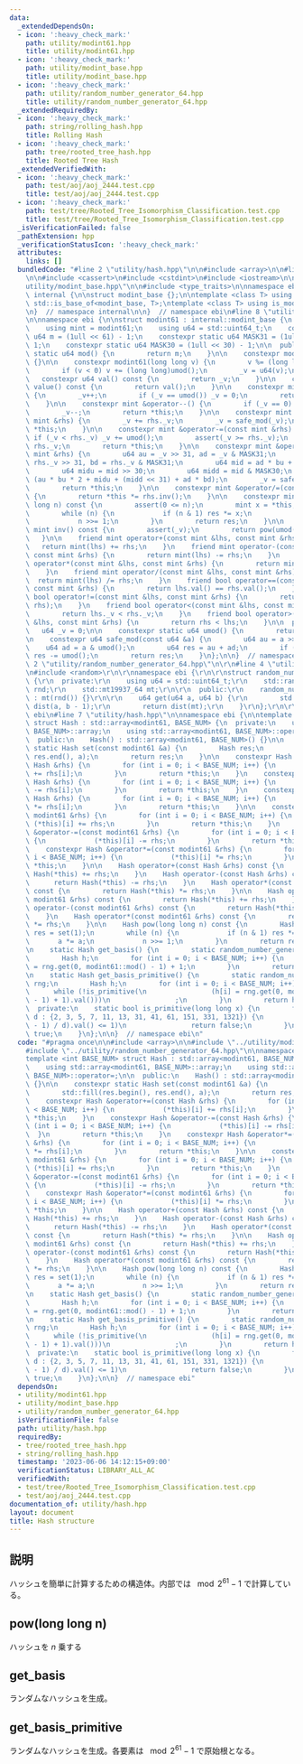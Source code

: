 ```yaml
---
data:
  _extendedDependsOn:
  - icon: ':heavy_check_mark:'
    path: utility/modint61.hpp
    title: utility/modint61.hpp
  - icon: ':heavy_check_mark:'
    path: utility/modint_base.hpp
    title: utility/modint_base.hpp
  - icon: ':heavy_check_mark:'
    path: utility/random_number_generator_64.hpp
    title: utility/random_number_generator_64.hpp
  _extendedRequiredBy:
  - icon: ':heavy_check_mark:'
    path: string/rolling_hash.hpp
    title: Rolling Hash
  - icon: ':heavy_check_mark:'
    path: tree/rooted_tree_hash.hpp
    title: Rooted Tree Hash
  _extendedVerifiedWith:
  - icon: ':heavy_check_mark:'
    path: test/aoj/aoj_2444.test.cpp
    title: test/aoj/aoj_2444.test.cpp
  - icon: ':heavy_check_mark:'
    path: test/tree/Rooted_Tree_Isomorphism_Classification.test.cpp
    title: test/tree/Rooted_Tree_Isomorphism_Classification.test.cpp
  _isVerificationFailed: false
  _pathExtension: hpp
  _verificationStatusIcon: ':heavy_check_mark:'
  attributes:
    links: []
  bundledCode: "#line 2 \"utility/hash.hpp\"\n\n#include <array>\n\n#line 2 \"utility/modint61.hpp\"\
    \n\n#include <cassert>\n#include <cstdint>\n#include <iostream>\n\n#line 2 \"\
    utility/modint_base.hpp\"\n\n#include <type_traits>\n\nnamespace ebi {\n\nnamespace\
    \ internal {\n\nstruct modint_base {};\n\ntemplate <class T> using is_modint =\
    \ std::is_base_of<modint_base, T>;\ntemplate <class T> using is_modint_t = std::enable_if_t<is_modint<T>::value>;\n\
    \n}  // namespace internal\n\n}  // namespace ebi\n#line 8 \"utility/modint61.hpp\"\
    \n\nnamespace ebi {\n\nstruct modint61 : internal::modint_base {\n  private:\n\
    \    using mint = modint61;\n    using u64 = std::uint64_t;\n    constexpr static\
    \ u64 m = (1ull << 61) - 1;\n    constexpr static u64 MASK31 = (1ull << 31) -\
    \ 1;\n    constexpr static u64 MASK30 = (1ull << 30) - 1;\n\n  public:\n    constexpr\
    \ static u64 mod() {\n        return m;\n    }\n\n    constexpr modint61() : _v(0)\
    \ {}\n\n    constexpr modint61(long long v) {\n        v %= (long long)umod();\n\
    \        if (v < 0) v += (long long)umod();\n        _v = u64(v);\n    }\n\n \
    \   constexpr u64 val() const {\n        return _v;\n    }\n\n    constexpr u64\
    \ value() const {\n        return val();\n    }\n\n    constexpr mint &operator++()\
    \ {\n        _v++;\n        if (_v == umod()) _v = 0;\n        return *this;\n\
    \    }\n\n    constexpr mint &operator--() {\n        if (_v == 0) _v = umod();\n\
    \        _v--;\n        return *this;\n    }\n\n    constexpr mint &operator+=(const\
    \ mint &rhs) {\n        _v += rhs._v;\n        _v = safe_mod(_v);\n        return\
    \ *this;\n    }\n\n    constexpr mint &operator-=(const mint &rhs) {\n       \
    \ if (_v < rhs._v) _v += umod();\n        assert(_v >= rhs._v);\n        _v -=\
    \ rhs._v;\n        return *this;\n    }\n\n    constexpr mint &operator*=(const\
    \ mint &rhs) {\n        u64 au = _v >> 31, ad = _v & MASK31;\n        u64 bu =\
    \ rhs._v >> 31, bd = rhs._v & MASK31;\n        u64 mid = ad * bu + au * bd;\n\
    \        u64 midu = mid >> 30;\n        u64 midd = mid & MASK30;\n        _v =\
    \ (au * bu * 2 + midu + (midd << 31) + ad * bd);\n        _v = safe_mod(_v);\n\
    \        return *this;\n    }\n\n    constexpr mint &operator/=(const mint &rhs)\
    \ {\n        return *this *= rhs.inv();\n    }\n\n    constexpr mint pow(long\
    \ long n) const {\n        assert(0 <= n);\n        mint x = *this, res = 1;\n\
    \        while (n) {\n            if (n & 1) res *= x;\n            x *= x;\n\
    \            n >>= 1;\n        }\n        return res;\n    }\n\n    constexpr\
    \ mint inv() const {\n        assert(_v);\n        return pow(umod() - 2);\n \
    \   }\n\n    friend mint operator+(const mint &lhs, const mint &rhs) {\n     \
    \   return mint(lhs) += rhs;\n    }\n    friend mint operator-(const mint &lhs,\
    \ const mint &rhs) {\n        return mint(lhs) -= rhs;\n    }\n    friend mint\
    \ operator*(const mint &lhs, const mint &rhs) {\n        return mint(lhs) *= rhs;\n\
    \    }\n    friend mint operator/(const mint &lhs, const mint &rhs) {\n      \
    \  return mint(lhs) /= rhs;\n    }\n    friend bool operator==(const mint &lhs,\
    \ const mint &rhs) {\n        return lhs.val() == rhs.val();\n    }\n    friend\
    \ bool operator!=(const mint &lhs, const mint &rhs) {\n        return !(lhs ==\
    \ rhs);\n    }\n    friend bool operator<(const mint &lhs, const mint &rhs) {\n\
    \        return lhs._v < rhs._v;\n    }\n    friend bool operator>(const mint\
    \ &lhs, const mint &rhs) {\n        return rhs < lhs;\n    }\n\n  private:\n \
    \   u64 _v = 0;\n\n    constexpr static u64 umod() {\n        return m;\n    }\n\
    \n    constexpr u64 safe_mod(const u64 &a) {\n        u64 au = a >> 61;\n    \
    \    u64 ad = a & umod();\n        u64 res = au + ad;\n        if (res >= umod())\
    \ res -= umod();\n        return res;\n    }\n};\n\n}  // namespace ebi\n#line\
    \ 2 \"utility/random_number_generator_64.hpp\"\n\r\n#line 4 \"utility/random_number_generator_64.hpp\"\
    \n#include <random>\r\n\r\nnamespace ebi {\r\n\r\nstruct random_number_generator_64\
    \ {\r\n  private:\r\n    using u64 = std::uint64_t;\r\n    std::random_device\
    \ rnd;\r\n    std::mt19937_64 mt;\r\n\r\n  public:\r\n    random_number_generator_64()\
    \ : mt(rnd()) {}\r\n\r\n    u64 get(u64 a, u64 b) {\r\n        std::uniform_int_distribution<u64>\
    \ dist(a, b - 1);\r\n        return dist(mt);\r\n    }\r\n};\r\n\r\n}  // namespace\
    \ ebi\n#line 7 \"utility/hash.hpp\"\n\nnamespace ebi {\n\ntemplate <int BASE_NUM>\
    \ struct Hash : std::array<modint61, BASE_NUM> {\n  private:\n    using std::array<modint61,\
    \ BASE_NUM>::array;\n    using std::array<modint61, BASE_NUM>::operator=;\n\n\
    \  public:\n    Hash() : std::array<modint61, BASE_NUM>() {}\n\n    constexpr\
    \ static Hash set(const modint61 &a) {\n        Hash res;\n        std::fill(res.begin(),\
    \ res.end(), a);\n        return res;\n    }\n\n    constexpr Hash &operator+=(const\
    \ Hash &rhs) {\n        for (int i = 0; i < BASE_NUM; i++) {\n            (*this)[i]\
    \ += rhs[i];\n        }\n        return *this;\n    }\n    constexpr Hash &operator-=(const\
    \ Hash &rhs) {\n        for (int i = 0; i < BASE_NUM; i++) {\n            (*this)[i]\
    \ -= rhs[i];\n        }\n        return *this;\n    }\n    constexpr Hash &operator*=(const\
    \ Hash &rhs) {\n        for (int i = 0; i < BASE_NUM; i++) {\n            (*this)[i]\
    \ *= rhs[i];\n        }\n        return *this;\n    }\n\n    constexpr Hash &operator+=(const\
    \ modint61 &rhs) {\n        for (int i = 0; i < BASE_NUM; i++) {\n           \
    \ (*this)[i] += rhs;\n        }\n        return *this;\n    }\n    constexpr Hash\
    \ &operator-=(const modint61 &rhs) {\n        for (int i = 0; i < BASE_NUM; i++)\
    \ {\n            (*this)[i] -= rhs;\n        }\n        return *this;\n    }\n\
    \    constexpr Hash &operator*=(const modint61 &rhs) {\n        for (int i = 0;\
    \ i < BASE_NUM; i++) {\n            (*this)[i] *= rhs;\n        }\n        return\
    \ *this;\n    }\n\n    Hash operator+(const Hash &rhs) const {\n        return\
    \ Hash(*this) += rhs;\n    }\n    Hash operator-(const Hash &rhs) const {\n  \
    \      return Hash(*this) -= rhs;\n    }\n    Hash operator*(const Hash &rhs)\
    \ const {\n        return Hash(*this) *= rhs;\n    }\n\n    Hash operator+(const\
    \ modint61 &rhs) const {\n        return Hash(*this) += rhs;\n    }\n    Hash\
    \ operator-(const modint61 &rhs) const {\n        return Hash(*this) -= rhs;\n\
    \    }\n    Hash operator*(const modint61 &rhs) const {\n        return Hash(*this)\
    \ *= rhs;\n    }\n\n    Hash pow(long long n) const {\n        Hash a = *this,\
    \ res = set(1);\n        while (n) {\n            if (n & 1) res *= a;\n     \
    \       a *= a;\n            n >>= 1;\n        }\n        return res;\n    }\n\
    \n    static Hash get_basis() {\n        static random_number_generator_64 rng;\n\
    \        Hash h;\n        for (int i = 0; i < BASE_NUM; i++) {\n            h[i]\
    \ = rng.get(0, modint61::mod() - 1) + 1;\n        }\n        return h;\n    }\n\
    \n    static Hash get_basis_primitive() {\n        static random_number_generator_64\
    \ rng;\n        Hash h;\n        for (int i = 0; i < BASE_NUM; i++) {\n      \
    \      while (!is_primitive(\n                (h[i] = rng.get(0, modint61::mod()\
    \ - 1) + 1).val()))\n                ;\n        }\n        return h;\n    }\n\n\
    \  private:\n    static bool is_primitive(long long x) {\n        for (long long\
    \ d : {2, 3, 5, 7, 11, 13, 31, 41, 61, 151, 331, 1321}) {\n            if (modint61(x).pow((modint61::mod()\
    \ - 1) / d).val() <= 1)\n                return false;\n        }\n        return\
    \ true;\n    }\n};\n\n}  // namespace ebi\n"
  code: "#pragma once\n\n#include <array>\n\n#include \"../utility/modint61.hpp\"\n\
    #include \"../utility/random_number_generator_64.hpp\"\n\nnamespace ebi {\n\n\
    template <int BASE_NUM> struct Hash : std::array<modint61, BASE_NUM> {\n  private:\n\
    \    using std::array<modint61, BASE_NUM>::array;\n    using std::array<modint61,\
    \ BASE_NUM>::operator=;\n\n  public:\n    Hash() : std::array<modint61, BASE_NUM>()\
    \ {}\n\n    constexpr static Hash set(const modint61 &a) {\n        Hash res;\n\
    \        std::fill(res.begin(), res.end(), a);\n        return res;\n    }\n\n\
    \    constexpr Hash &operator+=(const Hash &rhs) {\n        for (int i = 0; i\
    \ < BASE_NUM; i++) {\n            (*this)[i] += rhs[i];\n        }\n        return\
    \ *this;\n    }\n    constexpr Hash &operator-=(const Hash &rhs) {\n        for\
    \ (int i = 0; i < BASE_NUM; i++) {\n            (*this)[i] -= rhs[i];\n      \
    \  }\n        return *this;\n    }\n    constexpr Hash &operator*=(const Hash\
    \ &rhs) {\n        for (int i = 0; i < BASE_NUM; i++) {\n            (*this)[i]\
    \ *= rhs[i];\n        }\n        return *this;\n    }\n\n    constexpr Hash &operator+=(const\
    \ modint61 &rhs) {\n        for (int i = 0; i < BASE_NUM; i++) {\n           \
    \ (*this)[i] += rhs;\n        }\n        return *this;\n    }\n    constexpr Hash\
    \ &operator-=(const modint61 &rhs) {\n        for (int i = 0; i < BASE_NUM; i++)\
    \ {\n            (*this)[i] -= rhs;\n        }\n        return *this;\n    }\n\
    \    constexpr Hash &operator*=(const modint61 &rhs) {\n        for (int i = 0;\
    \ i < BASE_NUM; i++) {\n            (*this)[i] *= rhs;\n        }\n        return\
    \ *this;\n    }\n\n    Hash operator+(const Hash &rhs) const {\n        return\
    \ Hash(*this) += rhs;\n    }\n    Hash operator-(const Hash &rhs) const {\n  \
    \      return Hash(*this) -= rhs;\n    }\n    Hash operator*(const Hash &rhs)\
    \ const {\n        return Hash(*this) *= rhs;\n    }\n\n    Hash operator+(const\
    \ modint61 &rhs) const {\n        return Hash(*this) += rhs;\n    }\n    Hash\
    \ operator-(const modint61 &rhs) const {\n        return Hash(*this) -= rhs;\n\
    \    }\n    Hash operator*(const modint61 &rhs) const {\n        return Hash(*this)\
    \ *= rhs;\n    }\n\n    Hash pow(long long n) const {\n        Hash a = *this,\
    \ res = set(1);\n        while (n) {\n            if (n & 1) res *= a;\n     \
    \       a *= a;\n            n >>= 1;\n        }\n        return res;\n    }\n\
    \n    static Hash get_basis() {\n        static random_number_generator_64 rng;\n\
    \        Hash h;\n        for (int i = 0; i < BASE_NUM; i++) {\n            h[i]\
    \ = rng.get(0, modint61::mod() - 1) + 1;\n        }\n        return h;\n    }\n\
    \n    static Hash get_basis_primitive() {\n        static random_number_generator_64\
    \ rng;\n        Hash h;\n        for (int i = 0; i < BASE_NUM; i++) {\n      \
    \      while (!is_primitive(\n                (h[i] = rng.get(0, modint61::mod()\
    \ - 1) + 1).val()))\n                ;\n        }\n        return h;\n    }\n\n\
    \  private:\n    static bool is_primitive(long long x) {\n        for (long long\
    \ d : {2, 3, 5, 7, 11, 13, 31, 41, 61, 151, 331, 1321}) {\n            if (modint61(x).pow((modint61::mod()\
    \ - 1) / d).val() <= 1)\n                return false;\n        }\n        return\
    \ true;\n    }\n};\n\n}  // namespace ebi"
  dependsOn:
  - utility/modint61.hpp
  - utility/modint_base.hpp
  - utility/random_number_generator_64.hpp
  isVerificationFile: false
  path: utility/hash.hpp
  requiredBy:
  - tree/rooted_tree_hash.hpp
  - string/rolling_hash.hpp
  timestamp: '2023-06-06 14:12:15+09:00'
  verificationStatus: LIBRARY_ALL_AC
  verifiedWith:
  - test/tree/Rooted_Tree_Isomorphism_Classification.test.cpp
  - test/aoj/aoj_2444.test.cpp
documentation_of: utility/hash.hpp
layout: document
title: Hash structure
---
```


## 説明

ハッシュを簡単に計算するための構造体。内部では $\mod 2^{61} - 1$ で計算している。

## pow(long long n)

ハッシュを $n$ 乗する

## get_basis

ランダムなハッシュを生成。

## get_basis_primitive

ランダムなハッシュを生成。各要素は $\mod 2^{61} - 1$ で原始根となる。